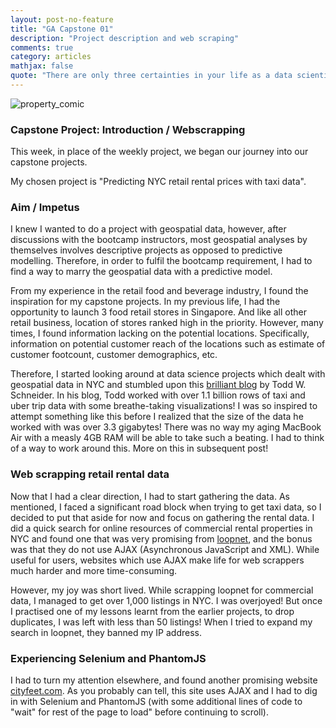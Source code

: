 ```yaml
---
layout: post-no-feature
title: "GA Capstone 01"
description: "Project description and web scraping"
comments: true
category: articles
mathjax: false
quote: "There are only three certainties in your life as a data scientist: death, taxes, and an inevitable git clusterfuck. You will find yourself typing git reset --hard and hitting enter while sighing at least once. That's OK. - Trey Causey"
---
```


![property_comic]({{site-url}}/images/property-commercial_real_estate-realtors-construction-chain_stores-scouting-aton2533_low.jpg)

### Capstone Project: Introduction / Webscrapping

This week, in place of the weekly project, we began our journey into our capstone projects.

My chosen project is "Predicting NYC retail rental prices with taxi data".

### Aim / Impetus

I knew I wanted to do a project with geospatial data, however, after discussions with the bootcamp instructors, most geospatial analyses by themselves involves descriptive projects as opposed to predictive modelling. Therefore, in order to fulfil the bootcamp requirement, I had to find a way to marry the geospatial data with a predictive model.

From my experience in the retail food and beverage industry, I found the inspiration for my capstone projects. In my previous life, I had the opportunity to launch 3 food retail stores in Singapore. And like all other retail business, location of stores ranked high in the priority. However, many times, I found information lacking on the potential locations. Specifically, information on potential customer reach of the locations such as estimate of customer footcount, customer demographics, etc.

Therefore, I started looking around at data science projects which dealt with geospatial data in NYC and stumbled upon this [brilliant blog](http://toddwschneider.com/posts/analyzing-1-1-billion-nyc-taxi-and-uber-trips-with-a-vengeance/) by Todd W. Schneider. In his blog, Todd worked with over 1.1 billion rows of taxi and uber trip data with some breathe-taking visualizations! I was so inspired to attempt something like this before I realized that the size of the data he worked with was over 3.3 gigabytes! There was no way my aging MacBook Air with a measly 4GB RAM will be able to take such a beating. I had to think of a way to work around this. More on this in subsequent post!

### Web scrapping retail rental data

Now that I had a clear direction, I had to start gathering the data. As mentioned, I faced a significant road block when trying to get taxi data, so I decided to put that aside for now and focus on gathering the rental data. I did a quick search for online resources of commercial rental properties in NYC and found one that was very promising from [loopnet](http://www.loopnet.com/), and the bonus was that they do not use AJAX (Asynchronous JavaScript and XML). While useful for users, websites which use AJAX make life for web scrappers much harder and more time-consuming.

However, my joy was short lived. While scrapping loopnet for commercial data, I managed to get over 1,000 listings in NYC. I was overjoyed! But once I practised one of my lessons learnt from the earlier projects, to drop duplicates, I was left with less than 50 listings! When I tried to expand my search in loopnet, they banned my IP address.

### Experiencing Selenium and PhantomJS

I had to turn my attention elsewhere, and found another promising website [cityfeet.com](http://www.cityfeet.com/cont/ny/new-york-retail-space#). As you probably can tell, this site uses AJAX and I had to dig in with Selenium and PhantomJS (with some additional lines of code to "wait" for rest of the page to load" before continuing to scroll).



